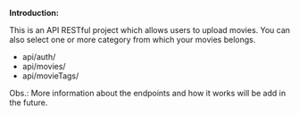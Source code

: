 **Introduction:**

This is an API RESTful project which allows users to upload movies. You can also select one or more category from which your
movies belongs.

* api/auth/
* api/movies/
* api/movieTags/

Obs.: More information about the endpoints and how it works will be add in the future.


